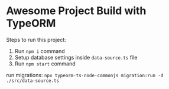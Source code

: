 # Awesome Project Build with TypeORM

Steps to run this project:

1. Run `npm i` command
2. Setup database settings inside `data-source.ts` file
3. Run `npm start` command

run migrations: ```npx typeorm-ts-node-commonjs migration:run -d ./src/data-source.ts```
